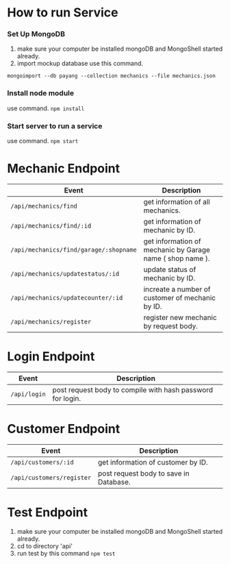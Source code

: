 # How to run Service
### Set Up MongoDB
1. make sure your computer be installed mongoDB and MongoShell started already.
 2. import mockup database use this command.
 
 `mongoimport --db payang --collection mechanics --file mechanics.json`

### Install node module
use command. `npm install`

### Start server to run a service
use command. `npm start`

# Mechanic Endpoint

| Event                     | Description                                   | 
|---------------------------|---------------------------------------------|
| `/api/mechanics/find` | get information of all mechanics. | 
| `/api/mechanics/find/:id` | get information of mechanic by ID. | 
| `/api/mechanics/find/garage/:shopname` | get information of mechanic by Garage name ( shop name ). | 
| `/api/mechanics/updatestatus/:id` | update status of mechanic by ID. | 
| `/api/mechanics/updatecounter/:id` | increate a number of customer of mechanic by ID.|
| `/api/mechanics/register` | register new mechanic by request body.|

# Login Endpoint

| Event                     | Description                                   | 
|---------------------------|---------------------------------------------|
| `/api/login` |  post request body to compile with hash password for login. | 

# Customer Endpoint

| Event                     | Description                                   | 
|---------------------------|---------------------------------------------|
| `/api/customers/:id` |  get information of customer by ID.|
| `/api/customers/register` |  post request body to save in Database.| 

# Test Endpoint
1. make sure your computer be installed mongoDB and MongoShell started already.
2. cd to directory 'api'
3. run test by this command `npm test`

